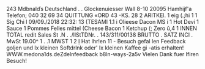 243 Mdbnalďs Deutschland . . Glockenuiesser Wall 8-10 20095 Hamhijf'a Telefon; 040 32 69 34 QUITTUNG «ORD 43 -KS. 28 2 ARITKEl. 1 eig (.;hi 1 1 Sig Chi l 09/09./2018 22:32: 13 (TESAMI 1.1 i Olieese Dacon MS i 1 Hot Devi 1 Sauce 1 Pommes Felles mittel (Cheese Bacon 1 Ketchup (; Zero ũ,4 1 INNEN TOTAL redit Sales St .N . ./llStTDNr. . 143/311/00138 BRUTTO . SATZ INCI . MwSt 19.00^ 1 . .1 MWST 1 2 Ị Hat Ihr!en 11 - Besuch gefal len Feedback goljen und Ix kleinen Softdrlnk oder' Ix kleinen Kaffee gi -atis erhalten! WWW.medona1ds.deZdelnfeedback b8ln-ways-2a5v Vielen Dank fuer Ifiren Besuch!